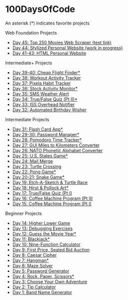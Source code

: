 # 100DaysOfCode

An asterisk (*) indicates favorite projects

Web Foundation Projects
* [Day 45: Top 250 Movies Web Scraper (test link)](https://github.com/tomweinandy/100DaysOfCode/blob/master/Day45)
* [Day 44: Stylized Personal Website (work in progress)](https://github.com/tomweinandy/100DaysOfCode/blob/master/Day44)
* [Day 41-43: HTML Personal Website](https://github.com/tomweinandy/100DaysOfCode/blob/master/Day41-43)

Intermediate+ Projects
* [Day 39-40: Cheap Flight Finder*](https://github.com/tomweinandy/100DaysOfCode/blob/master/Day39-40)
* [Day 38: Workout Activity Tracker](https://github.com/tomweinandy/100DaysOfCode/blob/master/Day38)
* [Day 37: Pixela Habit Tracker](https://github.com/tomweinandy/100DaysOfCode/blob/master/Day37)
* [Day 36: Stock Activity Monitor*](https://github.com/tomweinandy/100DaysOfCode/blob/master/Day36.py)
* [Day 35: SMS Weather Alert](https://github.com/tomweinandy/100DaysOfCode/tree/master/Day35)
* [Day 34: True/False Quiz (Pt II)*](https://github.com/tomweinandy/100DaysOfCode/tree/master/Day34)
* [Day 33: ISS Overhead Notifier](https://github.com/tomweinandy/100DaysOfCode/tree/master/Day33)
* [Day 32: Automated Birthday Wisher](https://github.com/tomweinandy/100DaysOfCode/tree/master/Day32)

Intermediate Projects
* [Day 31: Flash Card App*](https://github.com/tomweinandy/100DaysOfCode/tree/master/Day31)
* [Day 29-30: Password Manager*](https://github.com/tomweinandy/100DaysOfCode/tree/master/Day29-30)
* [Day 28: Pomodoro Time Tracker*](https://github.com/tomweinandy/100DaysOfCode/tree/master/Day28)
* [Day 27: GUI Miles to Kilometers Converter](https://github.com/tomweinandy/100DaysOfCode/tree/master/Day27)
* [Day 26: NATO Phonetic Alphabet Converter](https://github.com/tomweinandy/100DaysOfCode/tree/master/Day26)
* [Day 25: U.S. States Game*](https://github.com/tomweinandy/100DaysOfCode/tree/master/Day25)
* [Day 24: Mail Merge](https://github.com/tomweinandy/100DaysOfCode/tree/master/Day24)
* [Day 23: Turtle Crossing](https://github.com/tomweinandy/100DaysOfCode/tree/master/Day23)
* [Day 22: Pong Game*](https://github.com/tomweinandy/100DaysOfCode/tree/master/Day22)
* [Day 20-21: Snake Game*](https://github.com/tomweinandy/100DaysOfCode/tree/master/Day20-21)
* [Day 19: Etch-A-Sketch & Turtle Race](https://github.com/tomweinandy/100DaysOfCode/tree/master/Day19)
* [Day 18: Hirst & Pollock Art*](https://github.com/tomweinandy/100DaysOfCode/tree/master/Day18)
* [Day 17: True/False Quiz (Pt I)](https://github.com/tomweinandy/100DaysOfCode/tree/master/Day17)
* [Day 16: Coffee Machine Program (Pt II)](https://github.com/tomweinandy/100DaysOfCode/tree/master/Day16)
* [Day 15: Coffee Machine Program (Pt I)](https://github.com/tomweinandy/100DaysOfCode/tree/master/Day15)

Beginner Projects
* [Day 14: Higher Lower Game](https://github.com/tomweinandy/100DaysOfCode/tree/master/Day14)
* [Day 13: Debugging Exercises](https://github.com/tomweinandy/100DaysOfCode/blob/master/Day13.py)
* [Day 12: Guess the Movie Year*](https://github.com/tomweinandy/100DaysOfCode/tree/master/Day12)
* [Day 11: Blackjack*](https://github.com/tomweinandy/100DaysOfCode/blob/master/Day11.py)
* [Day 10: Nine-Function Calculator](https://github.com/tomweinandy/100DaysOfCode/blob/master/Day10.py)
* [Day 9: First Price, Sealed Bid Auction](https://github.com/tomweinandy/100DaysOfCode/blob/master/Day9.py)
* [Day 8: Caesar Cipher](https://github.com/tomweinandy/100DaysOfCode/blob/master/Day8.py)
* [Day 7: Hangman*](https://github.com/tomweinandy/100DaysOfCode/tree/master/Day7)
* [Day 6: Maze Solver](https://github.com/tomweinandy/100DaysOfCode/blob/master/Day6.py)
* [Day 5: Password Generator](https://github.com/tomweinandy/100DaysOfCode/blob/master/Day5.py)
* [Day 4: Rock, Paper, Scissors*](https://github.com/tomweinandy/100DaysOfCode/blob/master/Day4.py)
* [Day 3: Choose Your Own Adventure](https://github.com/tomweinandy/100DaysOfCode/blob/master/Day3.py)
* [Day 2: Tip Calculator](https://github.com/tomweinandy/100DaysOfCode/blob/master/Day2.py) 
* [Day 1: Band Name Generator](https://github.com/tomweinandy/100DaysOfCode/blob/master/Day1.py)
